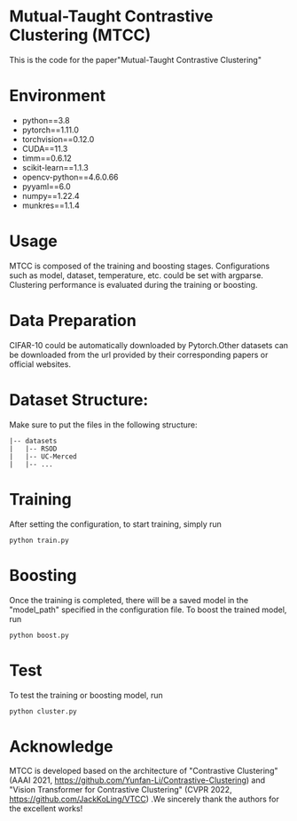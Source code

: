 # Mutual-Taught Contrastive Clustering (MTCC)
This is the code for the paper"Mutual-Taught Contrastive Clustering"

# Environment
- python==3.8
- pytorch==1.11.0
- torchvision==0.12.0
- CUDA==11.3
- timm==0.6.12
- scikit-learn==1.1.3
- opencv-python==4.6.0.66
- pyyaml==6.0
- numpy==1.22.4
- munkres==1.1.4
# Usage
MTCC is composed of the training and boosting stages. Configurations such as model, dataset, temperature, etc. could be set with argparse. Clustering performance is evaluated during the training or boosting.
# Data Preparation
CIFAR-10 could be automatically downloaded by Pytorch.Other datasets can be downloaded from the url provided by their corresponding papers or official websites.
# Dataset Structure:
Make sure to put the files in the following structure:
```
|-- datasets
|   |-- RSOD
|   |-- UC-Merced
|   |-- ...
```
# Training
After setting the configuration, to start training, simply run
```
python train.py 
```
# Boosting
Once the training is completed, there will be a saved model in the "model_path" specified in the configuration file. To boost the trained model, run
```
python boost.py 
```
# Test
To test the training or boosting model, run
```
python cluster.py 
```
# Acknowledge
MTCC is developed based on the architecture of "Contrastive Clustering" (AAAI 2021, https://github.com/Yunfan-Li/Contrastive-Clustering) and "Vision Transformer for Contrastive Clustering" (CVPR 2022, https://github.com/JackKoLing/VTCC) .We sincerely thank the authors for the excellent works!
